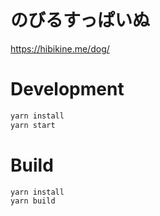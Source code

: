 # のびるすっぱいぬ

https://hibikine.me/dog/

# Development

```bash
yarn install
yarn start
```

# Build

```bash
yarn install
yarn build
```
